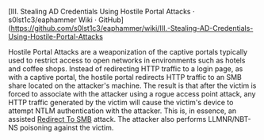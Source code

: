 
[III. Stealing AD Credentials Using Hostile Portal Attacks · s0lst1c3/eaphammer Wiki · GitHub](https://github.com/s0lst1c3/eaphammer/wiki/III.-Stealing-AD-Credentials-Using-Hostile-Portal-Attacks

Hostile Portal Attacks are a weaponization of the captive portals typically used to restrict access to open networks in environments such as hotels and coffee shops. Instead of redirecting HTTP traffic to a login page, as with a captive portal, the hostile portal redirects HTTP traffic to an SMB share located on the attacker's machine. The result is that after the victim is forced to associate with the attacker using a rogue access point attack, any HTTP traffic generated by the victim will cause the victim's device to attempt NTLM authentication with the attacker. This is, in essence, an assisted [Redirect To SMB](https://github.com/s0lst1c3/eaphammer/wiki/redirect-to-smb.html) attack. The attacker also performs LLMNR/NBT-NS poisoning against the victim.